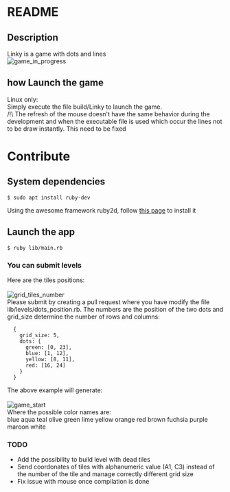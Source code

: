 # README

## Description
Linky is a game with dots and lines <br />
![game_in_progress](https://user-images.githubusercontent.com/6407580/47387502-d1d9e700-d70f-11e8-9ff0-0b5fe7525f94.png)

##  how Launch the game
Linux only:<br />
Simply execute the file build/Linky to launch the game.<br />
/!\ The refresh of the mouse doesn't have the same behavior during the development and when the executable file is used which occur the lines not to be draw instantly. This need to be fixed
# Contribute
## System dependencies
```
$ sudo apt install ruby-dev
```
Using the awesome framework ruby2d, follow [this page](http://www.ruby2d.com/learn/get-started/) to install it

## Launch the app
```
$ ruby lib/main.rb
```

### You can submit levels
Here are the tiles positions:<br />
<br />
![grid_tiles_number](https://user-images.githubusercontent.com/6407580/47387507-d3a3aa80-d70f-11e8-8761-d9d2c0cc64a2.png)<br />
Please submit by creating a pull request where you have modify the file lib/levels/dots_position.rb. The numbers are the position of the two dots and grid_size determine the number of rows and columns:<br />
```
  {
    grid_size: 5,
    dots: {
      green: [0, 23],
      blue: [1, 12],
      yellow: [8, 11],
      red: [16, 24]
    }
  }
```
The above example will generate:<br />
<br />
![game_start](https://user-images.githubusercontent.com/6407580/47387499-cedef680-d70f-11e8-8391-53a6ada43259.png)<br />
Where the possible color names are:<br />
blue aqua teal olive green lime yellow orange red brown fuchsia purple maroon white
### TODO
- Add the possibility to build level with dead tiles<br />
- Send coordonates of tiles with alphanumeric value (A1, C3) instead of the number of the tile and manage correctly different grid size<br />
- Fix issue with mouse once compilation is done
